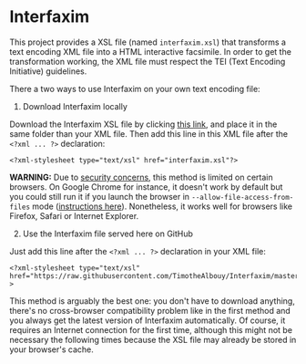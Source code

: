 # Interfaxim
This project provides a XSL file (named `interfaxim.xsl`) that transforms a text encoding XML file into a HTML interactive facsimile. In order to get the transformation working, the XML file must respect the TEI (Text Encoding Initiative) guidelines.

There a two ways to use Interfaxim on your own text encoding file:

1. Download Interfaxim locally

Download the Interfaxim XSL file by clicking [this link][1], and place it in the same folder than your XML file. Then add this line in this XML file after the `<?xml ... ?>` declaration:

    <?xml-stylesheet type="text/xsl" href="interfaxim.xsl"?>

**WARNING:** Due to [security concerns][2], this method is limited on certain browsers. On Google Chrome for instance, it doesn't work by default but you could still run it if you launch the browser in `--allow-file-access-from-files` mode ([instructions here][3]). Nonetheless, it works well for browsers like Firefox, Safari or Internet Explorer.

2. Use the Interfaxim file served here on GitHub

Just add this line after the `<?xml ... ?>` declaration in your XML file:

    <?xml-stylesheet type="text/xsl" href="https://raw.githubusercontent.com/TimotheAlbouy/Interfaxim/master/interfaxim.xsl"?>

This method is arguably the best one: you don't have to download anything, there's no cross-browser compatibility problem like in the first method and you always get the latest version of Interfaxim automatically. Of course, it requires an Internet connection for the first time, although this might not be necessary the following times because the XSL file may already be stored in your browser's cache.

  [1]: https://raw.githubusercontent.com/TimotheAlbouy/Interfaxim/master/interfaxim.xsl
  [2]: https://blog.chromium.org/2008/12/security-in-depth-local-web-pages.html
  [3]: http://www.chrome-allow-file-access-from-file.com/
